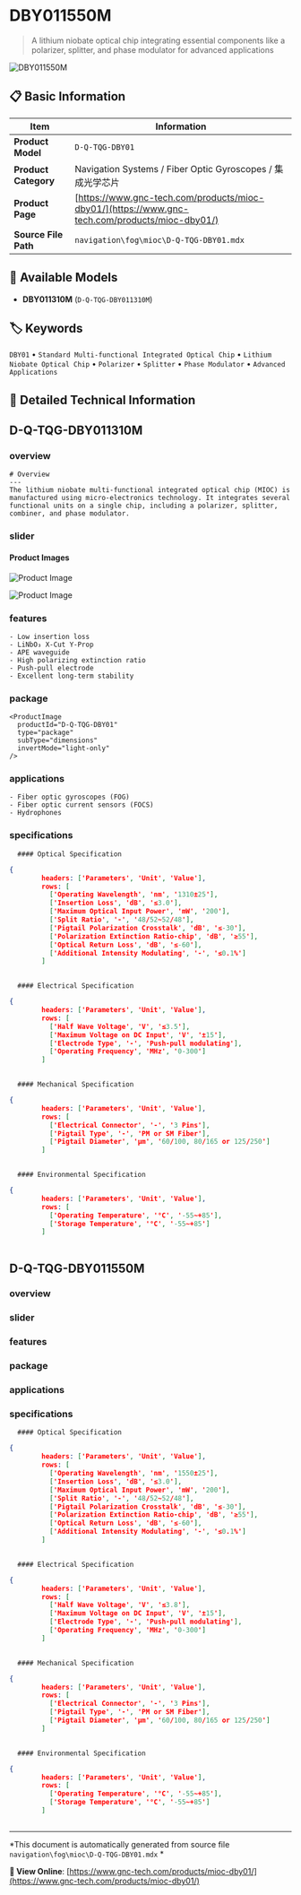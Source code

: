 # DBY011550M

> A lithium niobate optical chip integrating essential components like a polarizer, splitter, and phase modulator for advanced applications

![DBY011550M](https://www.gnc-tech.com/images/products/navigation/fog/mioc/D-Q-TQG-DBY01/D-Q-TQG-DBY01.webp)

## 📋 Basic Information

| Item | Information |
|------|------|
| **Product Model** | `D-Q-TQG-DBY01` |
| **Product Category** | Navigation Systems / Fiber Optic Gyroscopes / 集成光学芯片 |
| **Product Page** | [https://www.gnc-tech.com/products/mioc-dby01/](https://www.gnc-tech.com/products/mioc-dby01/) |
| **Source File Path** | `navigation\fog\mioc\D-Q-TQG-DBY01.mdx` |

## 🔧 Available Models

- **DBY011310M** (`D-Q-TQG-DBY011310M`)

## 🏷️ Keywords

`DBY01` • `Standard Multi-functional Integrated Optical Chip` • `Lithium Niobate Optical Chip` • `Polarizer` • `Splitter` • `Phase Modulator` • `Advanced Applications`

## 📖 Detailed Technical Information


## D-Q-TQG-DBY011310M

  
### overview

    # Overview
    ---
    The lithium niobate multi-functional integrated optical chip (MIOC) is manufactured using micro-electronics technology. It integrates several functional units on a single chip, including a polarizer, splitter, combiner, and phase modulator.
  

  
### slider

    
#### Product Images

![Product Image](https://www.gnc-tech.com/images/products/D-Q-TQG-DBY011310M-Slide-01.webp)

![Product Image](https://www.gnc-tech.com/images/products/D-Q-TQG-DBY011310M-Slide-02.webp)


  

  
### features

    - Low insertion loss
    - LiNbO₃ X-Cut Y-Prop
    - APE waveguide
    - High polarizing extinction ratio
    - Push-pull electrode
    - Excellent long-term stability

  

  
### package

    <ProductImage 
      productId="D-Q-TQG-DBY01" 
      type="package" 
      subType="dimensions" 
      invertMode="light-only"
    />
  

  
### applications

    - Fiber optic gyroscopes (FOG)
    - Fiber optic current sensors (FOCS)
    - Hydrophones
  

  
### specifications

    
      #### Optical Specification
      
```json
{
        headers: ['Parameters', 'Unit', 'Value'],
        rows: [
          ['Operating Wavelength', 'nm', '1310±25'],
          ['Insertion Loss', 'dB', '≤3.0'],
          ['Maximum Optical Input Power', 'mW', '200'],
          ['Split Ratio', '-', '48/52~52/48'],
          ['Pigtail Polarization Crosstalk', 'dB', '≤-30'],
          ['Polarization Extinction Ratio-chip', 'dB', '≥55'],
          ['Optical Return Loss', 'dB', '≤-60'],
          ['Additional Intensity Modulating', '-', '≤0.1%']
        ]
      
```

      #### Electrical Specification
      
```json
{
        headers: ['Parameters', 'Unit', 'Value'],
        rows: [
          ['Half Wave Voltage', 'V', '≤3.5'],
          ['Maximum Voltage on DC Input', 'V', '±15'],
          ['Electrode Type', '-', 'Push-pull modulating'],
          ['Operating Frequency', 'MHz', '0-300']
        ]
      
```

      #### Mechanical Specification
      
```json
{
        headers: ['Parameters', 'Unit', 'Value'],
        rows: [
          ['Electrical Connector', '-', '3 Pins'],
          ['Pigtail Type', '-', 'PM or SM Fiber'],
          ['Pigtail Diameter', 'μm', '60/100, 80/165 or 125/250']
        ]
      
```

      #### Environmental Specification
      
```json
{
        headers: ['Parameters', 'Unit', 'Value'],
        rows: [
          ['Operating Temperature', '°C', '-55~+85'],
          ['Storage Temperature', '°C', '-55~+85']
        ]
      
```

    
  



## D-Q-TQG-DBY011550M

  
### overview


  
### slider


  
### features


  
### package


  
### applications


  
### specifications

    
      #### Optical Specification
      
```json
{
        headers: ['Parameters', 'Unit', 'Value'],
        rows: [
          ['Operating Wavelength', 'nm', '1550±25'],
          ['Insertion Loss', 'dB', '≤3.0'],
          ['Maximum Optical Input Power', 'mW', '200'],
          ['Split Ratio', '-', '48/52~52/48'],
          ['Pigtail Polarization Crosstalk', 'dB', '≤-30'],
          ['Polarization Extinction Ratio-chip', 'dB', '≥55'],
          ['Optical Return Loss', 'dB', '≤-60'],
          ['Additional Intensity Modulating', '-', '≤0.1%']
        ]
      
```

      #### Electrical Specification
      
```json
{
        headers: ['Parameters', 'Unit', 'Value'],
        rows: [
          ['Half Wave Voltage', 'V', '≤3.8'],
          ['Maximum Voltage on DC Input', 'V', '±15'],
          ['Electrode Type', '-', 'Push-pull modulating'],
          ['Operating Frequency', 'MHz', '0-300']
        ]
      
```

      #### Mechanical Specification
      
```json
{
        headers: ['Parameters', 'Unit', 'Value'],
        rows: [
          ['Electrical Connector', '-', '3 Pins'],
          ['Pigtail Type', '-', 'PM or SM Fiber'],
          ['Pigtail Diameter', 'μm', '60/100, 80/165 or 125/250']
        ]
      
```

      #### Environmental Specification
      
```json
{
        headers: ['Parameters', 'Unit', 'Value'],
        rows: [
          ['Operating Temperature', '°C', '-55~+85'],
          ['Storage Temperature', '°C', '-55~+85']
        ]
      
```

    
  

---

*This document is automatically generated from source file `navigation\fog\mioc\D-Q-TQG-DBY01.mdx` *

**🔗 View Online**: [https://www.gnc-tech.com/products/mioc-dby01/](https://www.gnc-tech.com/products/mioc-dby01/)
